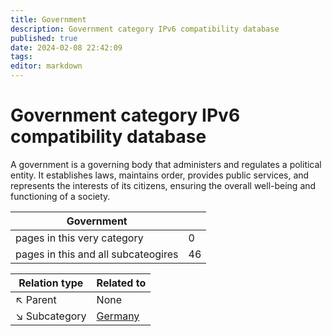 ```yaml
---
title: Government
description: Government category IPv6 compatibility database
published: true
date: 2024-02-08 22:42:09 
tags:
editor: markdown
---
```


# Government category IPv6 compatibility database


A government is a governing body that administers and regulates a political entity. It establishes laws, maintains order, provides public services, and represents the interests of its citizens, ensuring the overall well-being and functioning of a society.


| Government   |   |
| - | - |
| pages in this very category | 0 |
| pages in this and all subcateogires | 46 |

| Relation type | Related to |
| - | - |
| :arrow_upper_left: Parent | None |
| :arrow_lower_right: Subcategory |[Germany](./Government/Germany) |